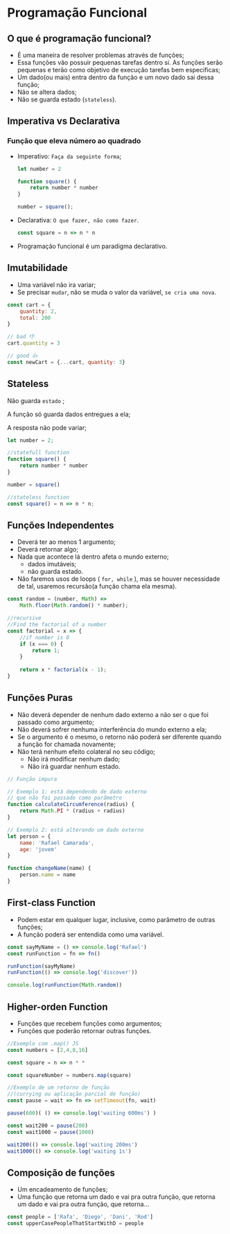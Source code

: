 # Programação Funcional

## O que é programação funcional?

- É uma maneira de resolver problemas através de funções;
- Essa funções vão possuir pequenas tarefas dentro si. As funções serão pequenas e terão como objetivo de execução tarefas bem especificas;
- Um dado(ou mais) entra dentro da função e um novo dado sai dessa função;
- Não se altera dados;
- Não se guarda estado (`stateless`).

## Imperativa vs Declarativa

### Função que eleva número ao quadrado

- Imperativo: `Faça da seguinte forma`;
    
    ```jsx
    let number = 2
    
    function square() {
    	return number * number
    }
    
    number = square();
    ```
    
- Declarativa: `O que fazer, não como fazer`.
    
    ```jsx
    const square = n => n * n
    ```
    
- Programação funcional é um paradigma declarativo.

## Imutabilidade

- Uma variável não ira variar;
- Se precisar `mudar`, não se muda o valor da variável, `se cria uma nova`.

```jsx
const cart = {
	quantity: 2,
	total: 200
}

// bad 👎
cart.quantity = 3

// good 👍
const newCart = {...cart, quantity: 3}
```

## Stateless

Não guarda `estado` ;

A função só guarda dados entregues a ela;

A resposta não pode variar;

```jsx
let number = 2;

//statefull function 
function square() {
	return number * number
}

number = square()

//stateless function
const square() = n => n * n;
```

## Funções Independentes

- Deverá ter ao menos 1 argumento;
- Deverá retornar algo;
- Nada que acontece lá dentro afeta o mundo externo;
    - dados imutáveis;
    - não guarda estado.
- Não faremos usos de loops ( `for, while` ), mas se houver necessidade de tal, usaremos recursão(a função chama ela mesma).

```jsx
const random = (number, Math) =>
	Math.floor(Math.random() * number);

//recursive 
//Find the factorial of a number 
const factorial = x => {
	//if number is 0
	if (x === 0) {
		return 1;
	}
	
	return x * factorial(x - 1); 
}
```

## Funções Puras

- Não deverá depender de nenhum dado externo a não ser o que foi passado como argumento;
- Não deverá sofrer nenhuma interferência do mundo externo a ela;
- Se o argumento é o mesmo, o retorno não poderá ser diferente quando a função for chamada novamente;
- Não terá nenhum efeito colateral no seu código;
    - Não irá modificar nenhum dado;
    - Não irá guardar nenhum estado.

```jsx
// Função impura

// Exemplo 1: está dependendo de dado externo
// que não foi passado como parâmetro
function calculateCircumference(radius) {
	return Math.PI * (radius + radius)
}

// Exemplo 2: está alterando um dado externo
let person = {
	name: 'Rafael Camarada',
	age: 'jovem'
}

function changeName(name) {
	person.name = name
}
```

## First-class Function

- Podem estar em qualquer lugar, inclusive, como parâmetro de outras funções;
- A função poderá ser entendida como uma variável.

```jsx
const sayMyName = () => console.log('Rafael')
const runFunction = fn => fn()

runFunction(sayMyName)
runFunction(() => console.log('discover'))

console.log(runFunction(Math.random))
```

## Higher-orden Function

- Funções que recebem funções como argumentos;
- Funções que poderão retornar outras funções.

```jsx
//Exemplo com .map() JS
const numbers = [2,4,8,16]

const square = n => n * *

const squareNumber = numbers.map(square)

//Exemplo de um retorno de função
//(currying ou aplicação parcial de função)
const pause = wait => fn => setTimeout(fn, wait)

pause(600)( () => console.log('waiting 600ms') )

const wait200 = pause(200)
const wait1000 = pause(1000)

wait200(() => console.log('waiting 200ms')
wait1000(() => console.log('waiting 1s')
```

## Composição de funções

- Um encadeamento de funções;
- Uma função que retorna um dado e vai pra outra função, que retorna um dado e vai pra outra função, que retorna...

```jsx
const people = ['Rafa', 'Diego', 'Dani', 'Rod']
const upperCasePeopleThatStartWithD = people
																			.filter(person => person.startsWith('D'))
																			.map(dperson => dperson.toUpperCase())
```